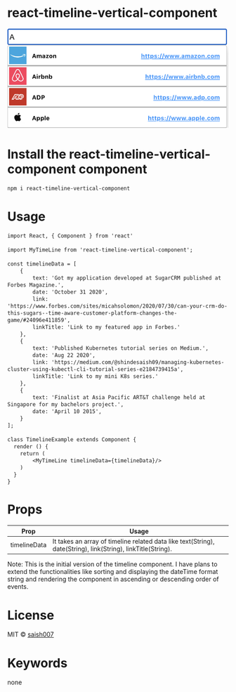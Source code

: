 # react-timeline-vertical-component
![Screenshot](https://github.com/saish-shinde-007/react-modern-search-dropdown/blob/main/react-search-dropdown.png)
# Install the react-timeline-vertical-component component
`````
npm i react-timeline-vertical-component
`````
# Usage
```
import React, { Component } from 'react'
 
import MyTimeLine from 'react-timeline-vertical-component';

const timelineData = [
    {
        text: 'Got my application developed at SugarCRM published at Forbes Magazine.',
        date: 'October 31 2020',
        link: 'https://www.forbes.com/sites/micahsolomon/2020/07/30/can-your-crm-do-this-sugars--time-aware-customer-platform-changes-the-game/#24096e411859',
        linkTitle: 'Link to my featured app in Forbes.'
    },
    {
        text: 'Published Kubernetes tutorial series on Medium.',
        date: 'Aug 22 2020',
        link: 'https://medium.com/@shindesaish09/managing-kubernetes-cluster-using-kubectl-cli-tutorial-series-e2184739415a',
        linkTitle: 'Link to my mini K8s series.'
    },
    {
        text: 'Finalist at Asia Pacific ART&T challenge held at Singapore for my bachelors project.',
        date: 'April 10 2015',
    }
];

class TimelineExample extends Component {
  render () {
    return (
        <MyTimeLine timelineData={timelineData}/>
    )
  }
}
```

# Props

| Prop  | Usage |
| ------------- | ------------- |
| timelineData  | It takes an array of timeline related data like text(String), date(String), link(String), linkTitle(String).|

Note: This is the initial version of the timeline component. I have plans to extend the functionalities like sorting and
displaying the dateTime format string and rendering the component in ascending or descending order of events.

# License
MIT © [saish007](https://github.com/saish-shinde-007/react-modern-search-dropdown)

# Keywords
none
